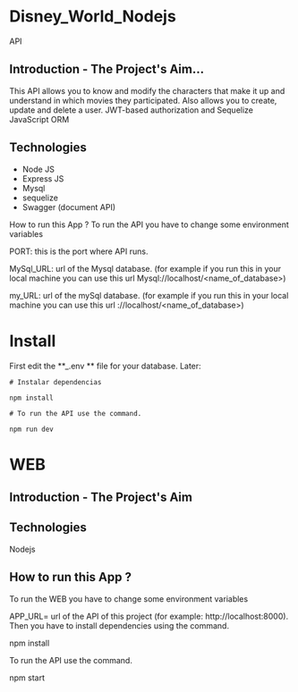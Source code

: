 # Disney_World_Nodejs

API

## Introduction - The Project's Aim...

This API allows you to know and modify the characters that make it up and understand in which movies they participated. Also allows you to create, update and delete a user.
JWT-based authorization and Sequelize JavaScript ORM


## Technologies

- Node JS
- Express JS
- Mysql
- sequelize
- Swagger (document API)

How to run this App ?
To run the API you have to change some environment variables

PORT: this is the port where API runs.

MySql_URL: url of the Mysql database. (for example if you run this in your local machine you can use this url Mysql://localhost/<name_of_database>)

my_URL: url of the mySql database. (for example if you run this in your local machine you can use this url ://localhost/<name_of_database>)

# Install

First edit the **\_.env ** file for your database. Later:

```
# Instalar dependencias

npm install

# To run the API use the command.

npm run dev
```

# WEB

## Introduction - The Project's Aim

## Technologies

Nodejs

## How to run this App ?

To run the WEB you have to change some environment variables

APP_URL= url of the API of this project (for example: http://localhost:8000).
Then you have to install dependencies using the command.

npm install

To run the API use the command.

npm start
